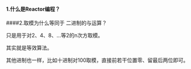 #### 1.什么是Reactor编程？



####2.取模为什么等同于 二进制的与运算？

只是用于对2、4、8、...等2的n次方取模。

其实就是等效算法。

其他进制也一样，比如十进制对100取模，直接前若干位置零、留最后两位即可。